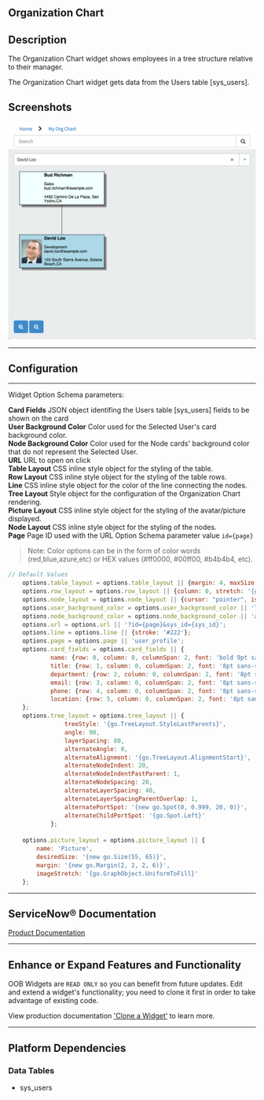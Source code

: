 ##  Organization Chart

## Description

The Organization Chart widget shows employees in a tree structure relative to their manager.

The Organization Chart widget gets data from the Users table [sys_users].

## Screenshots
![alt text](WidgetOrgChart.png "Widget Organization Chart")

---
## Configuration
---
Widget Option Schema parameters:

**Card Fields** JSON object identifing the Users table [sys_users] fields to be shown on the card<br/>
**User Background Color** Color used for the Selected User's card background color.<br/>
**Node Background Color** Color used for the Node cards' background color that do not represent the Selected User.<br/>
**URL** URL to open on click<br/>
**Table Layout** CSS inline style object for the styling of the table.<br/>
**Row Layout** CSS inline style object for the styling of the table rows.<br/>
**Line** CSS inline style object for the color of the line connecting the nodes.<br/>
**Tree Layout** Style object for the configuration of the Organization Chart rendering.<br/>
**Picture Layout** CSS inline style object for the styling of the avatar/picture displayed.<br/>
**Node Layout** CSS inline style object for the styling of the nodes.<br/>
**Page** Page ID used with the URL Option Schema parameter value `id={page}`<br/>

> Note: Color options can be in the form of color words (red,blue,azure,etc) or HEX values (#ff0000, #00ff00, #b4b4b4, etc).

```javascript 
// Default Values
	options.table_layout = options.table_layout || {margin: 4, maxSize: '{new go.Size(180, NaN)}'}
	options.row_layout = options.row_layout || {column: 0, stretch: '{go.GraphObject.Horizontal}', alignment: '{go.Spot.Left}'};
	options.node_layout = options.node_layout || {cursor: "pointer", isShadowed: true}
	options.user_background_color = options.user_background_color || 'lightblue';
	options.node_background_color = options.node_background_color || 'azure';
	options.url = options.url || '?id={page}&sys_id={sys_id}';
	options.line = options.line || {stroke: '#222'};
	options.page = options.page || 'user_profile';
	options.card_fields = options.card_fields || {
			name: {row: 0, column: 0, columnSpan: 2, font: 'bold 9pt sans-serif', alignment: '{go.Spot.Top}',  maxSize: '{new go.Size(160, NaN)}'},
			title: {row: 1, column: 0, columnSpan: 2, font: '8pt sans-serif'},
			department: {row: 2, column: 0, columnSpan: 2, font: '8pt sans-serif'},
			email: {row: 3, column: 0, columnSpan: 2, font: '8pt sans-serif'},
			phone: {row: 4, column: 0, columnSpan: 2, font: '8pt sans-serif'},
			location: {row: 5, column: 0, columnSpan: 2, font: '8pt sans-serif'}
	};
	options.tree_layout = options.tree_layout || {
				treeStyle: '{go.TreeLayout.StyleLastParents}',
				angle: 90,
				layerSpacing: 80,
				alternateAngle: 0,
				alternateAlignment: '{go.TreeLayout.AlignmentStart}',
				alternateNodeIndent: 20,
				alternateNodeIndentPastParent: 1,
				alternateNodeSpacing: 20,
				alternateLayerSpacing: 40,
				alternateLayerSpacingParentOverlap: 1,
				alternatePortSpot: '{new go.Spot(0, 0.999, 20, 0)}',
				alternateChildPortSpot: '{go.Spot.Left}'
			};

	options.picture_layout = options.picture_layout || {
		name: 'Picture',
		desiredSize: '{new go.Size(55, 65)}',
		margin: '{new go.Margin(2, 2, 2, 6)}',
		imageStretch: '{go.GraphObject.UniformToFill}'
	};
```
---
## ServiceNow® Documentation
[Product Documentation](https://docs.servicenow.com/search?q=Organization+Chart+widget) 

---
## Enhance or Expand Features and Functionality

OOB Widgets are `READ ONLY` so you can benefit from future updates. Edit and extend a widget's functionality; you need to clone it first in order to take advantage of existing code.

View production documentation ['Clone a Widget'](https://docs.servicenow.com/search?q=Clone+a+Widget) to learn more.


---
## Platform Dependencies

### Data Tables
* sys_users

